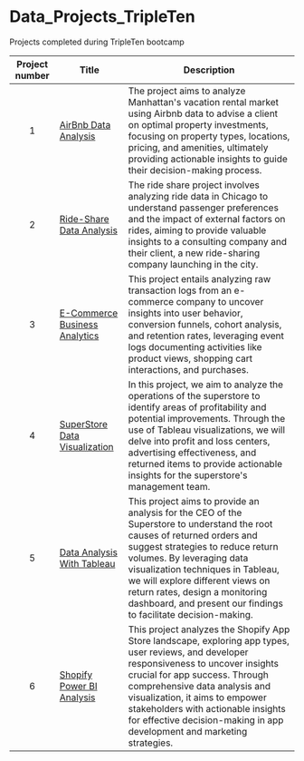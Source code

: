 # Data_Projects_TripleTen
Projects completed during TripleTen bootcamp


| Project number | Title | Description |
| :-----------: | ----------- |----------- |
| 1 | [AirBnb Data Analysis](https://github.com/AngelMartinez123/Data_Projects_TripleTen/blob/main/TripleTen%20Sprint%201%20Project/TripleTen%20Sprint%201%20Project%20Description.md) | The project aims to analyze Manhattan's vacation rental market using Airbnb data to advise a client on optimal property investments, focusing on property types, locations, pricing, and amenities, ultimately providing actionable insights to guide their decision-making process. |
| 2 | [Ride-Share Data Analysis](https://github.com/AngelMartinez123/Data_Projects_TripleTen/blob/main/TripleTen%20'Zuber%20Ride-Sharing%20Company%20Data%20Analysis%20Project'.md) | The ride share project involves analyzing ride data in Chicago to understand passenger preferences and the impact of external factors on rides, aiming to provide valuable insights to a consulting company and their client, a new ride-sharing company launching in the city. |
| 3 | [E-Commerce Business Analytics](https://github.com/AngelMartinez123/Data_Projects_TripleTen/blob/main/TripleTen%20Sprint%203%20Project/TripleTen%20Sprint%203%20Project%20Description.md) | This project entails analyzing raw transaction logs from an e-commerce company to uncover insights into user behavior, conversion funnels, cohort analysis, and retention rates, leveraging event logs documenting activities like product views, shopping cart interactions, and purchases. |
| 4 | [SuperStore Data Visualization](https://github.com/AngelMartinez123/Data_Projects_TripleTen/blob/main/Data%20Visualization%20project/Sprint%204%20Project%20Description.md) | In this project, we aim to analyze the operations of the superstore to identify areas of profitability and potential improvements. Through the use of Tableau visualizations, we will delve into profit and loss centers, advertising effectiveness, and returned items to provide actionable insights for the superstore's management team. |
| 5 | [Data Analysis With Tableau](https://github.com/AngelMartinez123/Data_Projects_TripleTen/blob/main/TripleTen%20Sprint%205%20Project/Sprint%205%20Project%20Description.md) | This project aims to provide an analysis for the CEO of the Superstore to understand the root causes of returned orders and suggest strategies to reduce return volumes. By leveraging data visualization techniques in Tableau, we will explore different views on return rates, design a monitoring dashboard, and present our findings to facilitate decision-making. | 
| 6 | [Shopify Power BI Analysis](https://github.com/AngelMartinez123/Data_Projects_TripleTen/blob/main/TripleTen%20Sprint%205%20Project/Sprint%205%20Project%20Description.md) | This project analyzes the Shopify App Store landscape, exploring app types, user reviews, and developer responsiveness to uncover insights crucial for app success. Through comprehensive data analysis and visualization, it aims to empower stakeholders with actionable insights for effective decision-making in app development and marketing strategies. | 
